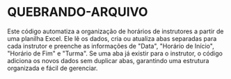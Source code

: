 # QUEBRANDO-ARQUIVO
 Este código automatiza a organização de horários de instrutores a partir de uma planilha Excel. Ele lê os dados, cria ou atualiza abas separadas para cada instrutor e preenche as informações de "Data", "Horário de Início", "Horário de Fim" e "Turma". Se uma aba já existir para o instrutor, o código adiciona os novos dados sem duplicar abas, garantindo uma estrutura organizada e fácil de gerenciar.
